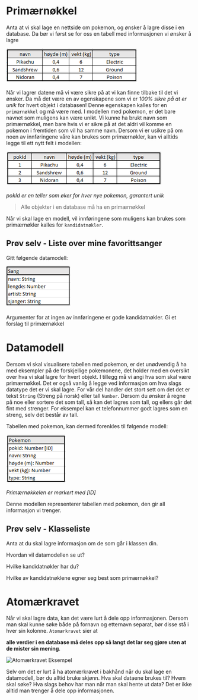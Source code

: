 # Primærnøkkel

Anta at vi skal lage en nettside om pokemon, og ønsker å lagre disse i en database. Da bør vi først se for oss en tabell med informasjonen vi ønsker å lagre

![Pokemon Database](./pokemon1.png)

Når vi lagrer datene må vi være sikre på at vi kan finne tilbake til det vi ønsker. Da må det være en av egenskapene som vi er *100% sikre på at er unik* for hvert objekt i databasen! Denne egenskapen kalles for en `primærnøkkel` og må være med. I modellen med pokemon, er det bare navnet som muligens kan være unikt. Vi kunne ha brukt navn som primærnøkkel, men bare hvis vi er sikre på at det aldri vil komme en pokemon i fremtiden som vil ha samme navn. Dersom vi er usikre på om noen av innføringene våre kan brukes som primærnøkler, kan vi alltids legge til ett nytt felt i modellen:

![Pokemon med id](./pokemon2.png)

*pokId er en teller som øker for hver nye pokemon, garantert unik* 

> Alle objekter i en database må ha en primærnøkkel

Når vi skal lage en modell, vil innføringene som muligens kan brukes som primærnøkler kalles for `kandidatnøkler`.

## Prøv selv - Liste over mine favorittsanger
Gitt følgende datamodell:

![Modell Sang](./modell1.png)

Argumenter for at ingen av innføringene er gode kandidatnøkler. Gi et forslag til primærnøkkel

# Datamodell

Dersom vi skal visualisere tabellen med pokemon, er det unødvendig å ha med eksempler på de forskjellige pokemonene, det holder med en oversikt over hva vi skal lagre for hvert objekt. I tillegg må vi angi hva som skal være primærnøkkel. Det er også vanlig å legge ved informasjon om hva slags datatype det er vi skal lagre. For vår del handler det stort sett om det det er tekst `String` (Streng på norsk) eller tall `Number`. Dersom du ønsker å regne på noe eller sortere det som tall, så kan det lagres som tall, og ellers går det fint med strenger. For eksempel kan et telefonnummer godt lagres som en streng, selv det består av tall. 

Tabellen med pokemon, kan dermed forenkles til følgende modell:

![Pokemon Datamodell](./pokemon3.png)

*Primærnøkkelen er markert med [ID]*

Denne modellen representerer tabellen med pokemon, den gir all informasjon vi trenger.

## Prøv selv - Klasseliste

Anta at du skal lagre informasjon om de som går i klassen din. 

Hvordan vil datamodellen se ut? 

Hvilke kandidatnøkler har du? 

Hvilke av kandidatnøklene egner seg best som primærnøkkel?


# Atomærkravet
Når vi skal lagre data, kan det være lurt å dele opp informasjonen. Dersom man skal kunne søke både på fornavn og etternavn separat, bør disse stå i hver sin kolonne. `Atomærkravet` sier at 

**alle verdier i en database må deles opp så langt det lar seg gjøre uten at de mister sin mening**.

![Atomærkravet Eksempel](./atomær1.png)

Selv om det er lurt å ha atomærkravet i bakhånd når du skal lage en datamodell, bør du alltid bruke skjønn. Hva skal dataene brukes til? Hvem skal søke? Hva slags behov har man når man skal hente ut data? Det er ikke alltid man trenger å dele opp informasjonen.
